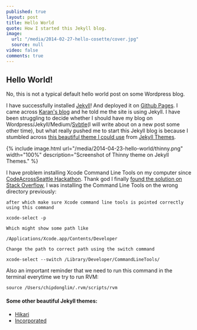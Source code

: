 ```yaml
---
published: true
layout: post
title: Hello World
quote: How I started this Jekyll blog.
image: 
  url: "/media/2014-02-27-hello-cosette/cover.jpg"
  source: null
video: false
comments: true
---
```


## Hello World!

No, this is not a typical default hello world post on some Wordpress blog.

I have successfully installed [Jekyll](http://jekyllrb.com)! And deployed it on [Github Pages](https://pages.github.com). I came across [Karan's blog](http://karan.github.io) and he told me the site is using Jekyll. I have been struggling to decide whether I should have my blog on Wordpress/Jekyll/Medium/[Svbtle](https://svbtle.com)(I will write about on a new post some other time), but what really pushed me to start this Jekyll blog is because I stumbled across [this beautiful theme I could use](http://jekyllthemes.org/themes/thinny) from [Jekyll Themes](http://jekyllthemes.org/).

{% include image.html url="/media/2014-04-23-hello-world/thinny.png" width="100%" description="Screenshot of Thinny theme on Jekyll Themes." %}

I have problem installing Xcode Command Line Tools on my computer since [CodeAcrossSeattle Hackathon](https://medium.com/p/1a741836f226). Thank god I finally [found the solution on Stack Overflow](http://stackoverflow.com/questions/4518031/issue-installing-ruby-by-rvm-error-while-running-configure), I was installing the Command Line Tools on the wrong directory previously:

~~~
after which make sure Xcode command line tools is pointed correctly using this command

xcode-select -p

Which might show some path like

/Applications/Xcode.app/Contents/Developer

Change the path to correct path using the switch command

xcode-select --switch /Library/Developer/CommandLineTools/
~~~

Also an important reminder that we need to run this command in the terminal everytime we try to run RVM:

~~~
source /Users/chipdonglim/.rvm/scripts/rvm
~~~

#### Some other beautiful Jekyll themes:
- [Hikari](http://jekyllthemes.org/themes/hikari/)
- [Incorporated](http://jekyllthemes.org/themes/incorporated/)
